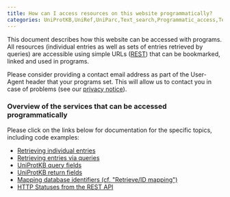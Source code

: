 ```yaml
---
title: How can I access resources on this website programmatically?
categories: UniProtKB,UniRef,UniParc,Text_search,Programmatic_access,Technical,faq
---
```


This document describes how this website can be accessed with programs. All resources (individual entries as well as sets of entries retrieved by queries) are accessible using simple URLs ([REST](http://en.wikipedia.org/wiki/Representational_State_Transfer)) that can be bookmarked, linked and used in programs.

Please consider providing a contact email address as part of the User-Agent header that your programs set. This will allow us to contact you in case of problems (see our [privacy notice](/help/privacy)).

### Overview of the services that can be accessed programmatically

Please click on the links below for documentation for the specific topics, including code examples:

* [Retrieving individual entries](/help/api_retrieve_entries)
* [Retrieving entries via queries](/help/api_queries)
* [UniProtKB query fields](/help/query-fields)
* [UniProtKB return fields](/help/return_fields)
* [Mapping database identifiers (cf. "Retrieve/ID mapping")](/help/id-mapping)
* [HTTP Statuses from the REST API](/help/rest-api-header)